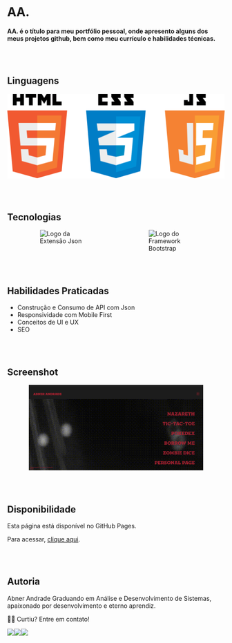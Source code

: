 # AA.

**AA. é o título para meu portfólio pessoal, onde apresento alguns dos meus projetos github, bem como meu currículo e habilidades técnicas.**

<br><br>
## Linguagens

<div style="display: flex; max-width: 100%; justify-content: space-around;">
  <img style="width:100%;" src="./to_readme/html-css-js.png">
</div>

<br><br>
## Tecnologias

<div style="display: flex; max-width: 100%; justify-content: space-around;">
    <img style="width:20%;" src="https://img.icons8.com/color-glass/96/null/json.png" alt="Logo da Extensão Json">
    <img style="width:20%;" src="https://img.icons8.com/color/96/null/bootstrap.png" alt="Logo do Framework Bootstrap">
    
</div>

<br><br>
## Habilidades Praticadas

- Construção e Consumo de API com Json
- Responsividade com Mobile First
- Conceitos de UI e UX
- SEO


<br><br>
## Screenshot

<div style="display: flex; max-width: 100%; justify-content: space-around;">
     <img style="height: auto; width: 80%;" src="./to_readme/screenshot.png" alt="Print da página">
</div>


<br><br>
## Disponibilidade

Esta página está disponível no GitHub Pages. 

Para acessar, <a href = "https://aa-abnerandrade.github.io/aa_portfolio/" target="_blank">clique aqui</a>.

<br><br>
## Autoria

Abner Andrade Graduando em Análise e Desenvolvimento de Sistemas, apaixonado por desenvolvimento e eterno aprendiz.

👋🏽 Curtiu? Entre em contato!
<div style="display: flex">
  <a href = "https://www.linkedin.com/in/abnerandrade/"><img src="https://img.icons8.com/color/64/null/linkedin-circled--v1.png" target="_blank"></a>
  <a href = "https://api.whatsapp.com/send?phone=5521973257039&text=Oi,%20Abner.%20Curti%20teu%20Portfólio.%20%20Vamos%20trabalhar%20juntos?"><img src="https://img.icons8.com/color/64/null/whatsapp--v1.png" target="_blank"></a>
  <a href = "mailto:aa.abnerandrade@outlook.com.br"><img src="https://img.icons8.com/fluency/64/null/microsoft-outlook-2019.png" target="_blank"></a>
</div>

